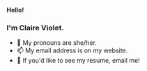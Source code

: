 **Hello!**
### I'm Claire Violet.

- 🔖 My pronouns are she/her.
- 📫 My email address is on my website.
- 📄 If you'd like to see my resume, email me!
